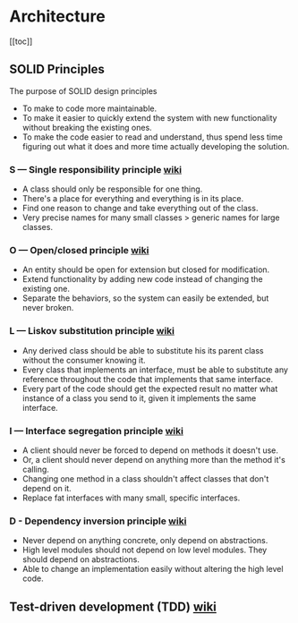 # Architecture
[[toc]]

## SOLID Principles
The purpose of SOLID design principles
- To make to code more maintainable.
- To make it easier to quickly extend the system with new functionality without breaking the existing ones.
- To make the code easier to read and understand, thus spend less time figuring out what it does and more time actually developing the solution.
### S — Single responsibility principle [wiki](https://en.wikipedia.org/wiki/Single_responsibility_principle)
- A class should only be responsible for one thing.
- There's a place for everything and everything is in its place.
- Find one reason to change and take everything out of the class.
- Very precise names for many small classes > generic names for large classes.
### O — Open/closed principle [wiki](https://en.wikipedia.org/wiki/Open%E2%80%93closed_principle)
- An entity should be open for extension but closed for modification.
- Extend functionality by adding new code instead of changing the existing one.
- Separate the behaviors, so the system can easily be extended, but never broken.
### L — Liskov substitution principle [wiki](https://en.wikipedia.org/wiki/Liskov_substitution_principle)
- Any derived class should be able to substitute his its parent class without the consumer knowing it.
- Every class that implements an interface, must be able to substitute any reference throughout the code that implements that same interface.
- Every part of the code should get the expected result no matter what instance of a class you send to it, given it implements the same interface.
### I — Interface segregation principle [wiki](https://en.wikipedia.org/wiki/Interface_segregation_principle)
- A client should never be forced to depend on methods it doesn't use.
- Or, a client should never depend on anything more than the method it's calling.
- Changing one method in a class shouldn't affect classes that don't depend on it.
- Replace fat interfaces with many small, specific interfaces.
### D - Dependency inversion principle [wiki](https://en.wikipedia.org/wiki/Dependency_inversion_principle)
- Never depend on anything concrete, only depend on abstractions.
- High level modules should not depend on low level modules. They should depend on abstractions.
- Able to change an implementation easily without altering the high level code.

## Test-driven development (TDD) [wiki](https://en.wikipedia.org/wiki/Test-driven_development)
